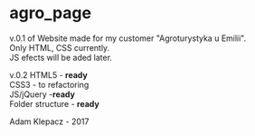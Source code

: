 # agro_page

v.0.1 of Website made for my customer "Agroturystyka u Emilii".<br>
Only HTML, CSS currently. <br>
JS efects will be aded later.  <br>

v.0.2 
HTML5 - <b>ready</b> <br>
CSS3 - to refactoring <br>
JS/jQuery -<b>ready</b> <br>
Folder structure - <b>ready</b> <br>

Adam Klepacz - 2017 
